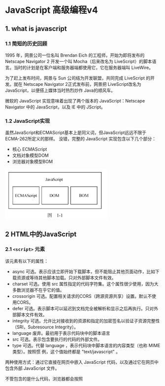 # JavaScript 高级编程v4 #

## 1. what is javascript ##

### 1.1 简短的历史回顾 ###

1995 年，网景公司一位名叫 Brendan Eich 的工程师，开始为即将发布的 Netscape Navigator 2 开发一个叫 Mocha（后来改名为 LiveScript）的脚本语言。当时的计划是在客户端和服务器端都使用它，它在服务器端叫 LiveWire。

为了赶上发布时间，网景与 Sun 公司结为开发联盟，共同完成 LiveScript 的开发。就在 Netscape Navigator 2正式发布前，网景把 LiveScript改名为 JavaScript，以便搭上媒体当时热烈炒作 Java的顺风车。

微软的 JavaScript 实现意味着出现了两个版本的 JavaScript：Netscape Navigator 中的 JavaScript，以及 IE 中的 JScript。

### 1.2 JavaScript实现 ###

虽然JavaScript和ECMAScript基本上是同义词，但JavaScript远远不限于ECMA-262所定义的那样。
没错，完整的 JavaScript 实现包含以下几个部分：

- 核心 ECMAScript
- 文档对象模型DOM
- 浏览器对象模型BOM

![image-20210707211253673](.assets/image-20210707211253673.png)

## 2 HTML中的JavaScript ##

### 2.1 `<script>` 元素 ###

该元素有以下的属性：

- async 可选。表示应该立即开始下载脚本，但不能阻止其他页面动作，比如下载资源或等待其他脚本加载。只对外部脚本文件有效。
- charset 可选。使用 src 属性指定的代码字符集。这个属性很少使用，因为大多数浏览器不在乎它的值。
- crossorigin 可选。配置相关请求的CORS（跨源资源共享）设置。默认不使用CORS。
- defer 可选。表示脚本可以延迟到文档完全被解析和显示之后再执行。只对外部脚本文件有效。
- integrity 可选。允许比对接收到的资源和指定的加密签名以验证子资源完整性（SRI，Subresource Integrity）。
- language 废弃。最初用于表示代码块中的脚本语言
- src 可选。表示包含要执行的代码的外部文件。
- type 可选。代替 language ，表示代码块中脚本语言的内容类型（也称 MIME 类型）。按照惯
  例，这个值始终都是 "text/javascript" 。

两种使用方式：通过它直接在网页中嵌入 JavaScript 代码，以及通过它在网页中包含外部 JavaScript 文件。

不管包含的是什么代码，浏览器都会按照 <script> 在页面中出现的顺序依次解释它们，前提是它们没有使用 defer 和 async 属性。第二个 <script> 元素的代码必须在第一个 <script> 元素的代码解释完毕才能开始解释，第三个则必须等第二个解释完，以此类推。

#### 2.1.1 标签位置 ####

现代 Web 应用程序通常将所有 JavaScript 引用放在 <body> 元素中的页面内容后面，如下面的例子所示：

```html
<!DOCTYPE html>
<html lang="en">
<head>
    <meta charset="UTF-8">
    <title>Title</title>
</head>
<body>

<!-- 这里是页面内容 -->
<script src="example1.js"></script>
<script src="example2.js"></script>
</body>
</html>
```

#### 2.1.2 推迟执行脚本 ####

defer: 脚本会被延迟到整个页面都解析完毕后再运行,相当于告诉浏览器立即下载，但延迟执行。

```html
<!DOCTYPE html>
<html>
	<head>
		<title>Example HTML Page</title>
		<script defer src="example1.js"></script>
		<script defer src="example2.js"></script>
	</head>
	<body>
	<!-- 这里是页面内容 -->
	</body>
</html>
```

HTML5 规范要求脚本应该按照它们出现的顺序执行，因此第一个推迟的脚本会在第二个推迟的脚本之前执行，而且两者都会在 DOMContentLoaded 事件之前执行

#### 2.1.3 异步执行脚本 ####

async: 告诉浏览器，不必等脚本下载和执行完后再加载页面，同样也不必等到该异步脚本下载和执行后再加载其他脚本。正因为如此，异步脚本不应该在加载期间修改 DOM。

异步脚本保证会在页面的 load 事件前执行，但可能会在 DOMContentLoaded （参见第 17 章）之前或之后。

## 3 语法基础 ##

### 3.1 语法 ###

#### 3.1.1 区分大小写 ####

#### 3.1.2 标识符 ####

所谓标识符，就是变量、函数、属性或函数参数的名称。标识符可以由一或多个下列字符组成：

- 第一个字符必须是一个字母、下划线（ _ ）或美元符号（ $ ）；
- 剩下的其他字符可以是字母、下划线、美元符号或数字。

标识符中的字母可以是扩展 ASCII（Extended ASCII）中的字母，也可以是 Unicode 的字母字符，

ECMAScript 标识符使用驼峰大小写形式，

#### 3.1.4 严格模式 ####

`"use strict"`

#### 3.1.5 语句 ####

ECMAScript 中的语句以分号结尾。省略分号意味着由解析器确定语句在哪里结尾，

### 3.2 关键字和保留字 ###

ECMA-262 描述了一组保留的关键字，这些关键字有特殊用途，比如表示控制语句的开始和结束，
或者执行特定的操作。按照规定，保留的关键字不能用作标识符或属性名。

![image-20210707214033086](.assets/image-20210707214033086.png)

### 3.3 变量 ###

ECMAScript 变量是松散类型的，意思是变量可以用于保存任何类型的数据。每个变量只不过是一个用于保存任意值的命名占位符。有 3 个关键字可以声明变量： var 、 const 和 let 。其中， var 在ECMAScript 的所有版本中都可以使用，而 const 和 let 只能在 ECMAScript 6及更晚的版本中使用。

#### 3.3.1 var ####

```javascript
// 不初始化的情况下，变量会保存一个特殊值 undefined
var message;
var message = "hi";
```

**1. var声明作用域**

使用 var 操作符定义的变量会成为包含它的函数的局部变量。

```javascript
function test() {
    var s2 = "hello";
}
test();
console.log(s2); // meet error
```

不过，在函数内定义变量时省略 var 操作符，可以创建一个全局变量：

```javascript
function test2() {
    s3 = "nihao";
}
test2();
console.log(s3);
```

**2. var声明提升**

使用这个关键字声明的变量会自动提升到函数作用域顶部：

```javascript
function foo() {
    console.log(age);
    var age = 23;
}

foo();
```

之所以不会报错，是因为 ECMAScript 运行时把它看成等价于如下代码：

```javascript
function foo1() {
    var age1;
    console.log(age1);
    age1 = 23;
}

foo1();
```

这就是所谓的“提升”（hoist），也就是把所有变量声明都拉到函数作用域的顶部。此外，反复多次使用 var 声明同一个变量也没有问题.

#### 3.3.2 let ####

let 跟 var 的作用差不多，但有着非常重要的区别。最明显的区别是， let 声明的范围是块作用域，而 var 声明的范围是函数作用域。

```js
if (true) {
    var name = 'Tom';
    console.log(name);
}
console.log(name);

if (true) {
    let age = 23;
    console.log(age);
}
console.log(age); // meet error
```

let 也不允许同一个块作用域中出现冗余声明。这样会导致报错.

对声明冗余报错不会因混用 let 和 var 而受影响。这两个关键字声明的并不是不同类型的变量，它们只是指出变量在相关作用域如何存在。

```js
var name;
let name; // SyntaxError
let age;
var age; // SyntaxError
```

**1. 暂时性死区**

```js
// name 会被提升
console.log(name); // undefined
var name = 'Matt';

// age 不会被提升
console.log(age); // ReferenceError：age 没有定义
let age = 26;
```

**2. 全局声明**

与 var 关键字不同，使用 let 在全局作用域中声明的变量不会成为 window 对象的属性（ var 声明的变量则会）。

```js
var name = 'Matt';
console.log(window.name); // 'Matt'

let age = 26;
console.log(window.age); // undefined
```

**3. 条件声明**

在使用 var 声明变量时，由于声明会被提升，JavaScript 引擎会自动将多余的声明在作用域顶部合并为一个声明。

因为 let 的作用域是块，所以不可能检查前面是否已经使用 let 声明过同名变量，同时也就不可能在没有声明的情况下声明它。

```html
<script>
var name = 'Nicholas';
let age = 26;
</script>

<script>
// 假设脚本不确定页面中是否已经声明了同名变量
// 那它可以假设还没有声明过
var name = 'Matt';
// 这里没问题，因为可以被作为一个提升声明来处理
// 不需要检查之前是否声明过同名变量
let age = 36;
// 如果 age 之前声明过，这里会报错
</script>
```

使用 try / catch 语句或 typeof 操作符也不能解决，因为条件块中 let 声明的作用域仅限于该块。

```js
// script1
let name = 'Nicholas';
let age = 36;

// script2
if (typeof name === 'undefined') {
    let name;
}

name = 'Matt';

try {
    console.log(age);
} catch (error) {
    let age;
}

age = 26;

```

**4. for 循环中的let声明**

在 let 出现之前， for 循环定义的迭代变量会渗透到循环体外部：

```js
for (var i = 0; i < 5; ++i) {
	// 循环逻辑
}
console.log(i); // 5
```

改成使用 let 之后，这个问题就消失了，因为迭代变量的作用域仅限于 for 循环块内部：

```js
for (let i = 0; i < 5; ++i) {
	// 循环逻辑
}
console.log(i); // ReferenceError: i 没有定义
```

在使用 var 的时候，最常见的问题就是对迭代变量的奇特声明和修改：

```js
for (var i = 0; i < 5; ++i) {
	setTimeout(() => console.log(i), 0)
}
// 你可能以为会输出 0、1、2、3、4
// 实际上会输出 5、5、5、5、5
```

#### 3.3.3 const ####

const 的行为与 let 基本相同，唯一一个重要的区别是用它声明变量时必须同时初始化变量，且尝试修改 const 声明的变量会导致运行时错误。

```js
const age = 23;
age = 36 // TypeError: 给常量赋值

// const 也不允许重复声明
const name = 'Matt';
const name = 'Nicholas'; // SyntaxError

// const 声明的作用域也是块
const name = 'Matt';
if (true) {
	const name = 'Nicholas';
}
console.log(name); // Matt
```

const 声明的限制只适用于它指向的变量的引用。换句话说，如果 const 变量引用的是一个对象，那么修改这个对象内部的属性并不违反 const 的限制。

```js
const person = {};
person.name = 'Matt'; // ok
```

### 3.4 数据类型 ###

ECMAScript 有 6 种简单数据类型（也称为原始类型）： Undefined 、 Null 、 Boolean 、 Number 、String 和 Symbol 。 Symbol （符号）是 ECMAScript 6 新增的。还有一种复杂数据类型叫 Object （对象）。

#### 3.4.1 typeof 操作符 ####

对一个值使用 typeof 操作符会返回下列字符串之一：

- undefined 值未定义
- boolean
- string
- number
- object
- function
- symbol 表示值为符号。

#### 3.4.2 undefined 类型 ####

Undefined 类型只有一个值，就是特殊值 undefined 。当使用 var 或 let 声明了变量但没有初始化时，就相当于给变量赋予了 undefined 值：

```js
let msg1;
console.log(msg1 == undefined);
```

包含 undefined 值的变量跟未定义变量是有区别的。请看下面的例子：

```js
let message; // 这个变量被声明了，只是值为 undefined
// 确保没有声明过这个变量
// let age
console.log(message); // "undefined"
console.log(age); // 报错
```

在对未初始化的变量调用 typeof 时，返回的结果是 "undefined" ，但对未声明的变量调用它时，返回的结果还是 "undefined" ，

#### 3.4.3 Null类型 ####

Null 类型同样只有一个值，即特殊值 null 。逻辑上讲， null 值表示一个空对象指针，这也是给typeof 传一个 null 会返回 "object" 的原因：

```js
let car = null;
console.log(typeof car); // "object"
```

#### 3.4.4 Boolean类型 ####

Boolean （布尔值）类型是 ECMAScript 中使用最频繁的类型之一，有两个字面值： true 和 false 。这两个布尔值不同于数值，因此 true 不等于 1， false 不等于 0。

虽然布尔值只有两个，但所有其他 ECMAScript 类型的值都有相应布尔值的等价形式。要将一个其他类型的值转换为布尔值，可以调用特定的 Boolean() 转型函数：

```js
let message = "Hello world!";
let messageAsBoolean = Boolean(message);
```

| 数据类型  | 转换为true的值 | 转换为false的值 |
| --------- | -------------- | --------------- |
| Boolean   | true           | false           |
| String    | 非空字符串     | ""              |
| Number    | 非零数值       | 0 NaN           |
| Object    | 任意对象       | null            |
| Undefined | N/A            | undefined       |

理解以上转换非常重要，因为像 if 等流控制语句会自动执行其他类型值到布尔值的转换。

#### 3.4.5 Number类型 ####

 Number 类型使用 IEEE 754格式表示整数和浮点值

**2. 值的范围**

ECMAScript 可以表示的最小数值保存在 Number.MIN_VALUE 中。

可以表示的最大数值保存在Number.MAX_VALUE 中。

任何无法表示的负数以 -Infinity （负无穷大）表示，任何无法表示的正数以 Infinity （正无穷大）表示。

要确定一个值是不是有限大（即介于 JavaScript 能表示的最小值和最大值之间），可以使用 isFinite() 函数，

**3. NaN**

有一个特殊的数值叫 NaN ，意思是“不是数值”（Not a Number），用于表示本来要返回数值的操作失败了（而不是抛出错误）。比如，用 0 除任意数值在其他语言中通常都会导致错误，从而中止代码执行。

```js
console.log(0/0); // NaN
console.log(-0/+0); // NaN

console.log(5/0); // Infinity
console.log(5/-0); // -Infinity
```

首先，任何涉及 NaN 的操作始终返回 NaN （如 NaN/10 ），在连续多步计算时这可能是个问题。其次， NaN 不等于包括 NaN 在内的任何值。

为此，ECMAScript 提供了 isNaN() 函数。该函数接收一个参数，可以是任意数据类型，然后判断这个参数是否“不是数值”。

```js
console.log(isNaN(NaN)); // true
console.log(isNaN(10)); // false，10 是数值
console.log(isNaN("10")); // false，可以转换为数值 10
console.log(isNaN("blue")); // true，不可以转换为数值
console.log(isNaN(true)); // false，可以转换为数值 1
```

**4. 数值转换**

有 3 个函数可以将非数值转换为数值： Number() 、 parseInt() 和 parseFloat() 。 Number() 是转型函数，可用于任何数据类型。后两个函数主要用于将字符串转换为数值。

`Number()` 函数的转换规则：

- 布尔值， true 转换为 1， false 转换为 0。
- 数值，直接返回
- null ，返回 0。
- undefined ，返回 NaN 。
- 字符串：
  - 如果字符串包含数值字符，包括数值字符前面带加、减号的情况，则转换为一个十进制数值。
  - 如果字符串包含有效的浮点值格式如 "1.1" ，则会转换为相应的浮点值（同样，忽略前面的零）。
  - 如果字符串包含有效的十六进制格式如 "0xf" ，则会转换为与该十六进制值对应的十进制整数值。
  - 如果是空字符串（不包含字符），则返回 0。
  - 如果字符串包含除上述情况之外的其他字符，则返回 NaN 。
- 对象，调用 valueOf() 方法，并按照上述规则转换返回的值。

#### 3.4.6 String类型 ####

String （字符串）数据类型表示零或多个 16 位 Unicode 字符序列。字符串可以使用双引号（"）、单引号（'）或反引号（`）标示。

**3. 转换为字符串**

有两种方式把一个值转换为字符串。首先是使用几乎所有值都有的 toString() 方法。这个方法唯一的用途就是返回当前值的字符串等价物。

**4. 模板字面量**

反引号。

**5. 字符串插值**

模板字面量最常用的一个特性是支持字符串插值，也就是可以在一个连续定义中插入一个或多个值。技术上讲，模板字面量不是字符串，而是一种特殊的 JavaScript 句法表达式，只不过求值后得到的是字符串。模板字面量在定义时立即求值并转换为字符串实例，任何插入的变量也会从它们最接近的作用域中取值。

字符串插值通过在 `${}` 中使用一个 JavaScript 表达式实现。

```js
let value = 5;
let exponent = 'second';
let interpolatedString = `${value} to the ${exponent} power is ${value * value}`;
console.log(interpolatedString);
```

**6. 模板字面量标签函数**

模板字面量也支持定义标签函数（tag function），而通过标签函数可以自定义插值行为。标签函数会接收被插值记号分隔后的模板和对每个表达式求值的结果。

标签函数本身是一个常规函数，通过前缀到模板字面量来应用自定义行为，如下例所示。标签函数接收到的参数依次是原始字符串数组和对每个表达式求值的结果。这个函数的返回值是对模板字面量求值得到的字符串。

```js
function simpleTag(strings, aValExpression, bValExpression, sumExpression) {
    console.log(strings);
    console.log(aValExpression);
    console.log(bValExpression);
    console.log(sumExpression);

    return "foobar";
}
let untaggedResult = `${ a } + ${ b } = ${ a + b }`;
let taggedResult = simpleTag`${ a } + ${ b } = ${ a + b }`;

function simpleTag1(strings, ...expressions) {
    console.log(strings);
    for (const expression of expressions) {
        console.log(expression);
    }
    return 'foobar';
}
```

#### 3.4.7 Symbol类型 ####

符号是原始值，且符号实例是唯一、不可变的。符号的用途是确保对象属性使用唯一标识符，不会发生属性冲突的危险。

**1. 符号的基本用法**

符号需要使用 Symbol() 函数初始化。因为符号本身是原始类型，所以 typeof 操作符对符号返回symbol 。

```js
let sym = Symbol();
console.log(typeof sym);
```

调用 Symbol() 函数时，也可以传入一个字符串参数作为对符号的描述（description），将来可以通过这个字符串来调试代码。但是，这个字符串参数与符号定义或标识完全无关：

```js
let genericSymbol = Symbol();
let otherGenericSymbol = Symbol();

let fooSymbol = Symbol('foo');
let otherFooSymbol = Symbol('foo');
console.log(genericSymbol == otherGenericSymbol);
console.log(fooSymbol == otherFooSymbol);
```

 Symbol() 函数不能与 new 关键字一起作为构造函数使用。这样做是为了避免创建符号包装对象。

```js
let myBool = new Boolean();
console.log(typeof myBool);

let myStr = new String();
console.log(typeof myStr);

let myNum = new Number();
console.log(typeof myNum);

// let mySymbol = new Symbol(); // Uncaught TypeError: Symbol is not a constructor

// 如果你确实想使用符号包装对象，可以借用 Object() 函数：
let mySymbol = Symbol();
let myWrappedSymbol = Object(mySymbol);
console.log(typeof myWrappedSymbol); // "object"

```

**2. 使用全局符号注册表**

`Symbol.for()` 对每个字符串键都执行幂等操作。第一次使用某个字符串调用时，它会检查全局运行时注册表，发现不存在对应的符号，于是就会生成一个新符号实例并添加到注册表中。后续使用相同字符串的调用同样会检查注册表，发现存在与该字符串对应的符号，然后就会返回该符号实例。

```js
let fooGlobalSymbol = Symbol.for('foo'); // 创建新符号
let otherFooGlobalSymbol = Symbol.for('foo'); // 重用已有符号
console.log(fooGlobalSymbol === otherFooGlobalSymbol); // true
```

即使采用相同的符号描述，在全局注册表中定义的符号跟使用 Symbol() 定义的符号也并不等同：

```js
let localSym = Symbol('foo')
let globalSym = Symbol.for('foo')
localSym === globalSym // false

Symbol.keyFor(globalSym) // foo
```

**3. 使用符号作为属性**

凡是可以使用字符串或数值作为属性的地方，都可以使用符号。这就包括了对象字面量属性和`Object.defineProperty()` / `Object.defineProperties()` 定义的属性。对象字面量只能在计算属性语法中使用符号作为属性。

```js
let s1 = Symbol('foo'),
    s2 = Symbol('bar'),
    s3 = Symbol('baz'),
    s4 = Symbol('qux');

let o = {
    [s1]: 'foo val'
}
console.log(o);

Object.defineProperty(o, s2, {value: 'bar val'});
console.log(o);

Object.defineProperties(o, {
    [s3]: {value: 'baz val'},
    [s4]: {value: 'qux val'}
});
console.log(o);
```

类似于 `Object.getOwnPropertyNames()` 返回对象实例的常规属性数组， `Object.getOwnPropertySymbols()`返回对象实例的符号属性数组。这两个方法的返回值彼此互斥。 `Object.getOwnPropertyDescriptors()` 会返回同时包含常规和符号属性描述符的对象。 `Reflect.ownKeys()` 会返回两种类型的键。

```js
let s1 = Symbol('foo');
let s2 = Symbol('bar');

let o = {
[s1]: 'foo val',
[s2]: 'bar val',
baz: 'baz val',
qux: 'qux val'
};
console.log(o);

console.log(Object.getOwnPropertySymbols(o));
console.log(Object.getOwnPropertyNames(o));
console.log(Object.getOwnPropertyDescriptors(o));
console.log(Reflect.ownKeys(o));
```

因为符号属性是对内存中符号的一个引用，所以直接创建并用作属性的符号不会丢失。但是，如果没有显式地保存对这些属性的引用，那么必须遍历对象的所有符号属性才能找到相应的属性键：

```js
let o = {
[Symbol('foo')]: 'foo val',
[Symbol('bar')]: 'bar val'
}
console.log(o);

let barSymbol = Object.getOwnPropertySymbols(o).find((symbol) => symbol.toString().match(/bar/));
console.log(barSymbol);
```

**4. 常用内置符号**

#### 3.4.8 Object类型 ####

ECMAScript 中的对象其实就是一组数据和功能的集合。对象通过 new 操作符后跟对象类型的名称来创建。开发者可以通过创建 Object 类型的实例来创建自己的对象，然后再给对象添加属性和方法：

```js
let o = new Object()
```

这个语法类似 Java，但 ECMAScript 只要求在给构造函数提供参数时使用括号。如果没有参数，如上面的例子所示，那么完全可以省略括号（不推荐）：

```js
let o = new Object; // 合法，但不推荐
```

ECMAScript中的 Object 也是派生其他对象的基类。 Object 类型的所有属性和方法在派生的对象上同样存在。

每个 Object 实例都有如下属性和方法:

- constructor
- hasOwnProperty(propertyName) 用于判断当前对象实例（不是原型）上是否存在给定的属性。
- isPrototypeOf(object) ：用于判断当前对象是否为另一个对象的原型。
- propertyIsEnumerable(propertyName) ：用于判断给定的属性是否可以使用（本章稍后讨论的） for-in 语句枚举。
- toLocaleString() ：返回对象的字符串表示，该字符串反映对象所在的本地化执行环境
- toString() ：返回对象的字符串表示。
- valueOf() ：返回对象对应的字符串、数值或布尔值表示。

### 3.5 操作符 ###

#### 3.5.2 位操作符 ####

接下来要介绍的操作符用于数值的底层操作，也就是操作内存中表示数据的比特（位）。ECMAScript中的所有数值都以 IEEE 754 64 位格式存储，但位操作并不直接应用到 64 位表示，而是先把值转换为32 位整数，再进行位操作，之后再把结果转换为 64 位。

**1. 按位非**

```js
let num1 = 25; // 二进制 00000000000000000000000000011001
let num2 = ~num1; // 二进制 11111111111111111111111111100110
console.log(num2); // -26
```

**2. 按位与**

```js
let result = 25 & 3;
console.log(result); // 1
```

**3. 按位或**

```js
let result = 25 | 3;
console.log(result); // 27
```

**4. 按位异或**

```js
let result = 25 ^ 3;
console.log(result); // 26
```

左移：`<<`

有符号右移： `>>`

无符号右移: `>>>`

#### 3.5.3 布尔操作符 ####

#### 3.5.7 关系操作符 ####

关系操作符执行比较两个值的操作，包括小于（ < ）、大于（ > ）、小于等于（ <= ）和大于等于（ >= ），用法跟数学课上学的一样。这几个操作符都返回布尔值。

与 ECMAScript中的其他操作符一样，在将它们应用到不同数据类型时也会发生类型转换和其他行为。

- 如果操作数都是数值，则执行数值比较。
- 如果操作数都是字符串，则逐个比较字符串中对应字符的编码。
- 如果有任一操作数是数值，则将另一个操作数转换为数值，执行数值比较。
- 如果有任一操作数是对象，则调用其 valueOf() 方法，取得结果后再根据前面的规则执行比较
- 如果没有 valueOf() 操作符，则调用 toString() 方法，取得结果后再根据前面的规则执行比较。
- 如果有任一操作数是布尔值，则将其转换为数值再执行比较。

#### 3.5.8 相等操作符 ####

提供了两组操作符。第一组是等于和不等于，它们在比较之前执行转换。第二组是全等和不全等，它们在比较之前不执行转换。

**1. 等于和不等于**

ECMAScript 中的等于操作符用两个等于号（ == ）表示，如果操作数相等，则会返回 true 。不等于操作符用叹号和等于号（ != ）表示，如果两个操作数不相等，则会返回 true 。这两个操作符都会先进行类型转换（通常称为强制类型转换）再确定操作数是否相等。

- 如果任一操作数是布尔值，则将其转换为数值再比较是否相等。 false 转换为 0， true 转换为 1。
-  如果一个操作数是字符串，另一个操作数是数值，则尝试将字符串转换为数值，再比较是否相等。
- 如果一个操作数是对象，另一个操作数不是，则调用对象的 valueOf() 方法取得其原始值，再根据前面的规则进行比较。

在进行比较时，这两个操作符会遵循如下规则。

- null 和 undefined 相等。
- null 和 undefined 不能转换为其他类型的值再进行比较。
- 如果有任一操作数是 NaN ，则相等操作符返回 false ，不相等操作符返回 true 。
- 如果两个操作数都是对象，则比较它们是不是同一个对象。如果两个操作数都指向同一个对象，则相等操作符返回 true 。

**2. 全等和不全等**

全等和不全等操作符与相等和不相等操作符类似，只不过它们在比较相等时不转换操作数。全等操作符由 3 个等于号（ === ）表示，只有两个操作数在不转换的前提下相等才返回 true 

不全等操作符用一个叹号和两个等于号（ !== ）表示，只有两个操作数在不转换的前提下不相等才返回 true 。

### 3.6 语句 ###

## 4. 变量 作用域和内存 ##

### 4.1 原始值和引用值 ###

在把一个值赋给变量时，JavaScript 引擎必须确定这个值是原始值还是引用值。上一章讨论了 6 种原始值： Undefined 、 Null 、 Boolean 、 Number 、 String 和 Symbol 。保存原始值的变量是按值（by value）访问的，因为我们操作的就是存储在变量中的实际值。

#### 4.1.1 动态属性 ####

原始类型的初始化可以只使用原始字面量形式。如果使用的是 new 关键字，则 JavaScript 会创建一个 Object 类型的实例，但其行为类似原始值。

```js
let name1 = "Tom";
let name2 = new String("Bob");
name1.age = 27;
name2.age = 26;

console.log(name1.age); // undefined
console.log(name2.age); // 26
console.log(typeof name1); // string
console.log(typeof name2); // object
```

#### 4.1.2 复制值 ####

#### 4.1.3 传递参数 ####

按值传递的方式

#### 4.1.4 确定类型 ####

 typeof 操作符最适合用来判断一个变量是否为原始类型。它是判断一个变量是否为字符串、数值、布尔值或 undefined 的最好方式。

```js
let s = "Nicholas";
let b = true;
let i = 22;
let u;
let n = null;
let o = new Object();

console.log(typeof s); // string
console.log(typeof i); // number
console.log(typeof b); // boolean
console.log(typeof u); // undefined
console.log(typeof n); // object
console.log(typeof o); // object
```

### 4.2 执行上下文与作用域 ###

每个上下文都有一个关联的变量对象（variable object），而这个上下文中定义的所有变量和函数都存在于这个对象上。虽然无法通过代码访问变量对象，但后台处理数据会用到它。

全局上下文是最外层的上下文。根据 ECMAScript实现的宿主环境，表示全局上下文的对象可能不一样。在浏览器中，全局上下文就是我们常说的 window 对象。

因此所有通过 var 定义的全局变量和函数都会成为 window 对象的属性和方法。

上下文中的代码在执行的时候，会创建变量对象的一个作用域链（scope chain）。这个作用域链决定了各级上下文中的代码在访问变量和函数时的顺序。代码正在执行的上下文的变量对象始终位于作用域链的最前端。如果上下文是函数，则其活动对象（activation object）用作变量对象。

```js
var color = "blue";

function changeColor() {
    if (color === 'blue') {
        color = 'red';  // 相当于一个全局变量
    } else {
        color = 'blue';
    }
}

changeColor();
console.log(color);  // red
```

```js
var color = 'blue';

function changeColor() {
    let anotherColor = 'red';
    function swapColors() {
        let tmpColor = anotherColor;
        anotherColor = color;  // 全局 但是应该会被 let 抑制
        color = tmpColor;  // 全局
        demo = '123'
    }
    swapColors();
}
changeColor();
console.log(color);
// console.log(anotherColor);
console.log(demo);
```

 `swapColors()`局部上下文的作用域链中有 3 个对象： swapColors() 的变量对象、 changeColor() 的变量对象和全局变量对象。

#### 4.2.1 作用域链增强 ####

#### 4.2.2 变量声明 ####

**1. 使用var的函数作用域声明**

**2. 使用let的块级作用域声明**

### 4.3 垃圾回收 ###

## 5 基本引用类型 ##

### 5.2 RegExp ###

`let expression = /pattern/flags;`

- g ：全局模式，表示查找字符串的全部内容，而不是找到第一个匹配的内容就结束。
- i ：不区分大小写，表示在查找匹配时忽略 pattern 和字符串的大小写。
- m ：多行模式，表示查找到一行文本末尾时会继续查找。
- y ：粘附模式，表示只查找从 lastIndex 开始及之后的字符串。
- u ：Unicode 模式，启用 Unicode 匹配。
- s ： dotAll 模式，表示元字符 . 匹配任何字符（包括 \n 或 \r ）。

#### 5.2.1 RegExp 实例属性 ####

```js
let pattern1 = /[bc]at/i;
console.log(pattern1.global); // false
console.log(pattern1.ignoreCase); // true
console.log(pattern1.multiline); // false
console.log(pattern1.lastIndex); // 0
console.log(pattern1.source); // "\[bc\]at"
console.log(pattern1.flags); // "i"
```

### 5.4 单例内置对象 ###

#### 5.4.1 Global ####

在全局作用域中定义的变量和函数都会变成 Global 对象的属性 。

虽然 ECMA-262 没有规定直接访问 Global 对象的方式，但浏览器将 window 对象实现为 Global对象的代理。因此，所有全局作用域中声明的变量和函数都变成了 window 的属性。

#### 5.4.2 Math ####

## 6 集合引用类型 ##

### 6.1 Object ###

显式地创建 Object 的实例有两种方式。

```js
let person = new Object();
person.name = "Nicholas";
person.age = 29;

let person = {
	name: "Nicholas",
	age: 29
};
```

### 6.2 Array ###

### 6.3 typed array ###

## 7 迭代器和生成器 ##

## 8 面向对象 ##

### 8.1 理解对象 ###

```js
let person = new Object();
person.name = "Nicholas";
person.age = 29;
person.job = "Software Engineer";

// console.log(this) // 表示全局的window对象

person.sayName = function () {
    console.log(this.name);
};

let person1 = {
    name: "Nicholas",
    age: 29,
    job: "Software Engineer",
    sayName() {
        console.log(this.name);
    }
};
```

#### 8.1.1 属性的类型 ####

属性分两种：数据属性和访问器属性。

**1. 数据属性**

数据属性包含一个保存数据值的位置。值会从这个位置读取，也会写入到这个位置。数据属性有 4个特性描述它们的行为。

- `[[Configurable]]` 表示属性是否可以通过 delete 删除并重新定义，是否可以修改它的特性，以及是否可以把它改为访问器属性。默认情况下，所有直接定义在对象上的属性的这个特性都是 true 
- `[[Enumerable]]` 表示属性是否可以通过 for-in 循环返回。默认情况下，所有直接定义在对象上的属性的这个特性都是 true
- `[[Writable]]` 表示属性的值是否可以被修改。默认情况下，所有直接定义在对象上的属性的这个特性都是 true
- `[[Value]]` 包含属性实际的值。这就是前面提到的那个读取和写入属性值的位置。这个特性的默认值为 undefined

```js
let person = {};

Object.defineProperty(person, "name", {
    writable: false,
    value: 'Tom',
});
```

在调用 Object.defineProperty() 时， configurable 、 enumerable 和 writable 的值如果不指定，则都默认为 false 。

**2. 访问器属性**

访问器属性不包含数据值。相反，它们包含一个获取（getter）函数和一个设置（setter）函数，不过这两个函数不是必需的。

- `[[Configurable]]` 
- `[[Enumerable]]` 
- `[[Get]]` 获取函数，在读取属性时调用。默认值为 undefined 。
- `[[Set]]` 设置函数，在写入属性时调用。默认值为 undefined 。

```js
let book = {
    year_: 2017,
    edition: 1,
};

Object.defineProperty(book, 'year', {
    get() {
        return this.year_;
    },
    set(value) {
        if (value > 2017) {
            this.year_ = value;
            this.edition += (value - 2017);
        }
    }
})；
```

#### 8.1.2 定义多个属性 ####

#### 8.1.3 读取属性的特性 ####

使用 `Object.getOwnPropertyDescriptor()` 方法可以取得指定属性的属性描述符。这个方法接收两个参数：属性所在的对象和要取得其描述符的属性名。

ECMAScript 2017 新增了 Object.getOwnPropertyDescriptors() 静态方法。这个方法实际上会在每个自有属性上调用 Object.getOwnPropertyDescriptor() 并在一个新对象中返回它们。

#### 8.1.4 合并对象 ####

```js
// Object.assign()

let dest, src, result;

dest = {};
src = {id: 'src'};
result = Object.assign(dest, src);

// Object.assign 修改目标对象
// 也会返回修改后的目标对象
console.log(dest === result); // true
console.log(dest !== src); // true
console.log(result); // { id: src }
console.log(dest); // { id: src }
```

Object.assign() 实际上对每个源对象执行的是浅复制。如果多个源对象都有相同的属性，则使用最后一个复制的值。此外，从源对象访问器属性取得的值，比如获取函数，会作为一个静态值赋给目标对象。换句话说，不能在两个对象间转移获取函数和设置函数。

#### 8.1.5 对象标识及相等判定 ####

Object.is(obj_a, obj_b)

#### 8.1.6 增强的对象语法 ####

**1. 属性值简写**

```js
let name = 'Matt';
let person = {
    name
}
```

**3. 简写方法名**

```js
let person = {
    sayName: function (name) {
        console.log(`My name is ${name}`);
    }
};

let person1 = {
    sayName(name) {
        console.log(`My name is ${name}`);
    }
};

// 简写方法名与可计算属性键相互兼容：
const methodKey = 'sayName';

let person3 = {
    [methodKey](name) {
        console.log(`My name is ${name}`);
    }
};
```

#### 8.1.7 对象解构 ####

```js
let person = {
	name: 'Matt',
	age: 27
};
let { name: personName, age: personAge } = person;
```

使用解构，可以在一个类似对象字面量的结构中，声明多个变量，同时执行多个赋值操作。如果想让变量直接使用属性的名称，那么可以使用简写语法，比如：

`let { name, age } = person;`

也可以在解构赋值的同时定义默认值，这适用于前面刚提到的引用的属性不存在于源对象中的情况：

`let { name, job='Software engineer' } = person;`

解构在内部使用函数 ToObject() （不能在运行时环境中直接访问）把源数据结构转换为对象。这意味着在对象解构的上下文中，原始值会被当成对象。这也意味着（根据 ToObject() 的定义）， null和 undefined 不能被解构，否则会抛出错误。

```js
let {'length': aLen} = 'foobar';
console.log(aLen);

let {'constructor': c} = 4;
console.log(c === Number);
```

### 8.2 创建对象 ###

#### 8.2.2 工厂模式 ####

```js
function createPerson(name, age, job) {
    let o = {};
    o.name = name;
    o.age = age;
    o.job = job;
    o.sayName = function () {
        console.log(this.name);
    };

    return o;
}

let person1 = createPerson("Nicholas", 29, "Software Engineer");
let person2 = createPerson("Greg", 27, "Doctor");
```

#### 8.2.3 构造函数模式 ####

```js
function Person(name, age, job) {
    this.name = name;
    this.age = age;
    this.job = job;
    this.sayName = function () {
        console.log(this.name);
    }
}

let person1 = new Person("Nicholas", 29, "Software Engineer");
let person2 = new Person("Greg", 27, "Doctor");
```

- 没有显式地创建对象。
- 属性和方法直接赋值给了 this 。
- 没有 return 。

要创建 Person 的实例，应使用 new 操作符。以这种方式调用构造函数会执行如下操作。

(1) 在内存中创建一个新对象。

(2) 这个新对象内部的 [[Prototype]] 特性被赋值为构造函数的 prototype 属性。

(3) 构造函数内部的 this 被赋值为这个新对象（即 this 指向新对象）。

(4) 执行构造函数内部的代码（给新对象添加属性）。

(5) 如果构造函数返回非空对象，则返回该对象；否则，返回刚创建的新对象。

定义自定义构造函数可以确保实例被标识为特定类型.

任何函数只要使用 new 操作符调用就是构造函数，而不使用 new 操作符调用的函数就是普通函数。

**2. 构造函数的问题**

构造函数的主要问题在于，其定义的方法会在每个实例上都创建一遍。因此对前面的例子而言， person1 和 person2 都有名为 sayName() 的方法，但这两个方法不是同一个 Function 实例。

```js
function Person(name, age, job) {
    this.name = name;
    this.age = age;
    this.job = job;
    this.sayName = sayName;
}

function sayName() {
    console.log(this.name);
}

let person1 = new Person("Nicholas", 29, "Software Engineer");
let person2 = new Person("Greg", 27, "Doctor");
```

#### 8.2.4 原型模式 ####

每个函数都会创建一个 prototype 属性，这个属性是一个对象，包含应该由特定引用类型的实例共享的属性和方法。

实际上，这个对象就是通过调用构造函数创建的对象的原型。使用原型对象的好处是，在它上面定义的属性和方法可以被对象实例共享。原来在构造函数中直接赋给对象实例的值，可以直接赋值给它们的原型，如下所示：

```js
function Person() {
}

Person.prototype.name = "Nicholas";
Person.prototype.age = 29;
Person.prototype.job = "Software Engineer";
Person.prototype.sayName = function () {
    console.log(this.name);
};

let person1 = new Person();
person1.sayName(); // "Nicholas"
let person2 = new Person();
person2.sayName(); // "Nicholas"

console.log(person1.sayName == person2.sayName); // true

let Person = function() {}; // 使用函数表达式也可以。
```

与构造函数模式不同，使用这种原型模式定义的属性和方法是由所有实例共享的。因此 person1 和 person2 访问的都是相同的属性和相同的 sayName() 函数。

**1. 理解原型**

无论何时，只要创建一个函数，就会按照特定的规则为这个函数创建一个 prototype 属性（指向原型对象）。默认情况下，所有原型对象自动获得一个名为 constructor 的属性，指回与之关联的构造函数。对前面的例子而言， Person.prototype.constructor 指向 Person 。

在自定义构造函数时，原型对象默认只会获得 constructor 属性，其他的所有方法都继承自Object 。每次调用造函数创建一个新实例，这个实例的内部 [[Prototype]] 指针就会被赋值为构造函数的原型对象。脚本中没有访问这个 [[Prototype]] 特性的标准方式，但 Firefox、Safari 和 Chrome会在每个对象上暴露 `__proto__` 属性，通过这个属性可以访问对象的原型。在其他实现中，这个特性完全被隐藏了.

```js
/**
 * 构造函数可以是函数表达式
 * 也可以是函数声明，因此以下两种形式都可以：
 * function Person() {}
 * let Person = function() {}
 */
function Person() {
}

/**
 * 声明之后，构造函数就有了一个
 * 与之关联的原型对象：
 */
console.log(typeof Person.prototype);  // object
console.log(Person.prototype);
// {
// constructor: f Person(),
// __proto__: Object
// }

/**
 * 如前所述，构造函数有一个 prototype 属性
 * 引用其原型对象，而这个原型对象也有一个
 * constructor 属性，引用这个构造函数
 * 换句话说，两者循环引用：
 */
console.log(Person.prototype.constructor === Person); // true


/**
 * 正常的原型链都会终止于 Object 的原型对象
 * Object 原型的原型是 null
 */
console.log(Person.prototype.__proto__ === Object.prototype); // true
console.log(Person.prototype.__proto__.constructor === Object); // true
console.log(Person.prototype.__proto__.__proto__ === null); // true

let person1 = new Person(),
    person2 = new Person();

/**
 * 构造函数、原型对象和实例
 * 是 3 个完全不同的对象：
 */
console.log(person1 !== Person); // true
console.log(person1 !== Person.prototype); // true
console.log(Person.prototype !== Person); // true


/**
 * 实例通过__proto__链接到原型对象，
 * 它实际上指向隐藏特性[[Prototype]]
 *
 * 构造函数通过 prototype 属性链接到原型对象
 *
 * 实例与构造函数没有直接联系，与原型对象有直接联系
 */
console.log(person1.__proto__ === Person.prototype); // true
console.log(person1.__proto__.constructor === Person); // true


/**
 * 同一个构造函数创建的两个实例
 * 共享同一个原型对象：
 */
console.log(person1.__proto__ === person2.__proto__); // true

/**
 * instanceof 检查实例的原型链中
 * 是否包含指定构造函数的原型：
 */
console.log(person1 instanceof Person); // true
console.log(person1 instanceof Object); // true
console.log(Person.prototype instanceof Object); // true
```

构造函数的原型的构造函数是构造函数本身？？？

只有实例，而且在特定的浏览器环境中才有 `__proto__` ？？？

由构造器函数构造的实例的 `__proto__` 就是构造函数的原型对象？？？

![image-20210713205721385](.assets/image-20210713205721385.png)

原型对象包含 constructor 属性和其他后来添加的属性。

虽然不是所有实现都对外暴露了 [[Prototype]] ，但可以使用 isPrototypeOf() 方法确定两个对象之间的这种关系。本质上， isPrototypeOf() 会在传入参数的 [[Prototype]] 指向调用它的对象时返回 true ，如下所示：

```js
console.log(Person.prototype.isPrototypeOf(person1)); // true
console.log(Person.prototype.isPrototypeOf(person2)); // true
```

ECMAScript 的 Object 类型有一个方法叫 Object.getPrototypeOf() ，返回参数的内部特性[[Prototype]] 的值。

```js
console.log(Object.getPrototypeOf(person1) == Person.prototype); // true
console.log(Object.getPrototypeOf(person1).name); // "Nicholas"
```

Object 类型还有一个 setPrototypeOf() 方法，可以向实例的私有特性 [[Prototype]] 写入一个新值。这样就可以重写一个对象的原型继承关系：

```js
let biped = {
    numLegs: 2
};

let person = {
    name: 'Matt'
};

Object.setPrototypeOf(person, biped);

console.log(person.name);
console.log(person.numLegs);
console.log(Object.getPrototypeOf(person) === biped);

console.log(person.__proto__);
```

为避免使用 Object.setPrototypeOf() 可能造成的性能下降，可以通过 Object.create() 来创建一个新对象，同时为其指定原型：

```js
let biped = {
    numLegs: 2
};
let person = Object.create(biped);
person.name = 'Matt';
console.log(person.name); // Matt
console.log(person.numLegs); // 2
console.log(Object.getPrototypeOf(person) === biped); // true
```

**2. 原型层级**

在通过对象访问属性时，会按照这个属性的名称开始搜索。搜索开始于对象实例本身。如果在这个实例上发现了给定的名称，则返回该名称对应的值。如果没有找到这个属性，则搜索会沿着指针进入原型对象，然后在原型对象上找到属性后，再返回对应的值。因此，在调用 person1.sayName() 时，会发生两步搜索。

虽然可以通过实例读取原型对象上的值，但不可能通过实例重写这些值。如果在实例上添加了一个与原型对象中同名的属性，那就会在实例上创建这个属性，这个属性会遮住原型对象上的属性。

```js
let Person = function () {
}

Person.prototype.name = 'Tom';
Person.prototype.age = 29;
Person.prototype.sayName = function () {
    console.log(this.name);
}

let person1 = new Person();
let person2 = new Person();
person1.name = "Greg";
console.log(person1.name); // "Greg" ，来自实例
console.log(person2.name); // "Nicholas" ，来自原型

delete person1.name;
console.log(person1.name); // "Nicholas"
```

不过，使用 delete 操作符可以完全删除实例上的这个属性，从而让标识符解析过程能够继续搜索原型对象。

hasOwnProperty() 方法用于确定某个属性是在实例上还是在原型对象上。这个方法是继承自 Object的，会在属性存在于调用它的对象实例上时返回 true 。

**3. 原型和 in 操作符**

有两种方式使用 in 操作符：单独使用和在 for-in 循环中使用。

在单独使用时， in 操作符会在可以通过对象访问指定属性时返回 true ，无论该属性是在实例上还是在原型上。

```js
function hasPrototypeProperty(object, name) {
    return !object.hasOwnProperty(name) && (name in object);
}

function Person() {
}

Person.prototype.name = "Nicholas";
Person.prototype.age = 29;
Person.prototype.job = "Software Engineer";
Person.prototype.sayName = function () {
    console.log(this.name);
};

let keys = Object.keys(Person.prototype);
console.log(keys); // "name,age,job,sayName"
let p1 = new Person();
p1.name = "Rob";
p1.age = 31;
let p1keys = Object.keys(p1);
console.log(p1keys); // "[name,age]"
```

如果想列出所有实例属性，无论是否可以枚举，都可以使用 Object.getOwnPropertyNames() ：

```js
let keys = Object.getOwnPropertyNames(Person.prototype);
console.log(keys); // "[constructor,name,age,job,sayName]"
```

#### 8.2.5 对象迭代 ####

这两个静态方法Object.values() 和 Object.entries() 接收一个对象，返回它们内容的数组。 Object.values()返回对象值的数组， Object.entries() 返回键/值对的数组。

**1. 其他原型语法**

```js
function Person() {
}

Person.prototype = {
    name: "Nicholas",
    age: 29,
    job: "Software Engineer",
    sayName() {
        console.log(this.name);
    }
}

// 恢复 constructor 属性
Object.defineProperty(Person.prototype, "constructor", {
    enumerable: false,
    value: Person
});
```

在创建函数时，也会创建它的 prototype 对象，同时会自动给这个原型的 constructor 属性赋值。而上面的写法完全重写了默认的 prototype 对象，因此其 constructor 属性也指向了完全不同的新对象（ Object 构造函数），不再指向原来的构造函数。

**2. 原型的动态性**

因为从原型上搜索值的过程是动态的，所以即使实例在修改原型之前已经存在，任何时候对原型对象所做的修改也会在实例上反映出来。

**4. 原型的问题**

在通过同一个原型创建出来的实例，引用值类型的属性由于指向同一个地址，那么一个实例对其更改将会造成所有实例该属性的更改：

### 8.3 继承 ###

#### 8.3.1 原型链 ####

如果原型是另一个类型的实例呢？那就意味着这个原型本身有一个内部指针指向另一个原型，相应地另一个原型也有一个指针指向另一个构造函数。这样就在实例和原型之间构造了一条原型链。

```js
function SuperType() {
    this.property = true;
}

SuperType.prototype.getSuperValue = function () {
    return this.property;
}

function SubType() {
    this.subproperty = false;
}

SubType.prototype = new SuperType();
SubType.prototype.getSubValue = function () {
    return this.subproperty;
}

let ins = new SubType();

console.log(ins.getSuperValue());
```

![image-20210713215544164](.assets/image-20210713215544164.png)

**2. 原型与继承关系**

第一种方式是使用 instanceof 操作符，如果一个实例的原型链中出现过相应的构造函数，则 instanceof 返回 true 。

```js
console.log(ins instanceof Object); // true
console.log(ins instanceof SuperType); // true
console.log(ins instanceof SubType); // true
```

**4. 原型链的问题**

- 还是引用类型的问题。
- 子类型在实例化时不能给父类型的构造函数传参。

#### 8.3.2 盗用构造函数 ####

```js
function SuperType() {
    this.colors = ["red", "blue", "green"];
}

function SubType() {
    SuperType.call(this);
}

let instance1 = new SubType();
instance1.colors.push("black");
console.log(instance1.colors); // "red,blue,green,black"

let instance2 = new SubType();
console.log(instance2.colors); // "red,blue,green"
```

示例中加粗的代码展示了盗用构造函数的调用。通过使用 call() （或 apply() ）方法， SuperType构造函数在为 SubType 的实例创建的新对象的上下文中执行了。这相当于新的 SubType 对象上运行了SuperType() 函数中的所有初始化代码。结果就是每个实例都会有自己的 colors 属性。

**1. 传递参数**

```js
function SuperType(name) {
    this.name = name;
}

function SubType() {
    // 继承 SuperType 并传参
    SuperType.call(this, "Nicholas");
    // 实例属性
    this.age = 29;
}

let instance = new SubType();
console.log(instance.name); // "Nicholas";
console.log(instance.age); // 29
```

**2. 盗用构造函数的问题**

函数不能重用

#### 8.3.3 组合继承 ####

基本的思路是使用原型链继承原型上的属性和方法，而通过盗用构造函数继承实例属性。

```js
function SuperType(name) {
    this.name = name;
    this.colors = ["red", "blue", "green"];
}

SuperType.prototype.sayName = function () {
    console.log(this.name);
};

function SubType(name, age) {
// 继承属性
    SuperType.call(this, name);
    this.age = age;
}

// 继承方法
SubType.prototype = new SuperType();
SubType.prototype.sayAge = function () {
    console.log(this.age);
};

let instance1 = new SubType("Nicholas", 29);
instance1.colors.push("black");
console.log(instance1.colors); // "red,blue,green,black"
instance1.sayName(); // "Nicholas";
instance1.sayAge(); // 29

let instance2 = new SubType("Greg", 27);
console.log(instance2.colors); // "red,blue,green"
instance2.sayName(); // "Greg";
instance2.sayAge(); // 27
```

#### 8.3.4 原型式继承 ####

#### 8.3.5 寄生式继承 ####

#### 8.3.6 寄生式组合继承 ####

### 8.4 类 ###

#### 8.4.1 类定义 ####

与函数表达式类似，类表达式在它们被求值前也不能引用。不过，与函数定义不同的是，虽然函数声明可以提升，但类定义不能：

```js
console.log(FunctionExpression); // undefined
var FunctionExpression = function() {};
console.log(FunctionExpression); // function() {}

console.log(FunctionDeclaration); // FunctionDeclaration() {}
function FunctionDeclaration() {}
console.log(FunctionDeclaration); // FunctionDeclaration() {}

console.log(ClassExpression); // undefined
var ClassExpression = class {};
console.log(ClassExpression); // class {}

console.log(ClassDeclaration); // ReferenceError: ClassDeclaration is not defined
class ClassDeclaration {}
console.log(ClassDeclaration); // class ClassDeclaration {}
```

另一个跟函数声明不同的地方是，函数受函数作用域限制，而类受块作用域限制

**类的构成**

```js
class Foo {

}

class Bar {
    constructor() {
    }
}

class Baz {
    get myBaz() {

    }
}

class Qux {
    static myQux() {
        
    }
}

let Person = class PersonName {
    identify() {
        console.log(Person.name, PersonName.name);
    }
}
let p = new Person();
p.identify(); // PersonName PersonName
console.log(Person.name); // PersonName
console.log(PersonName); // ReferenceError: PersonName is not defined
```

#### 8.4.2 类构造函数 ####

**1. 实例化**

使用 new 调用类的构造函数会执行如下操作：

(1) 在内存中创建一个新对象。

(2) 这个新对象内部的 [[Prototype]] 指针被赋值为构造函数的 prototype 属性。

(3) 构造函数内部的 this 被赋值为这个新对象（即 this 指向新对象）。

(4) 执行构造函数内部的代码（给新对象添加属性）。

(5) 如果构造函数返回非空对象，则返回该对象；否则，返回刚创建的新对象。

```js
class Vegetable {
    constructor() {
        this.color = 'orange';
    }
}

class Person {
    constructor(name) {
        console.log(arguments.length);
        this.name = name || null;
    }
}

let p2 = new Person(); // 0
console.log(p2.name); // null

let p3 = new Person('Jake'); // 1
console.log(p3.name); // Jake
```

**2. 类也是特殊的函数**

在类的上下文中，类本身在使用 new 调用时就会被当成构造函数。重点在于，类中定义的 constructor 方法不会被当成构造函数，在对它使用instanceof 操作符时会返回 false 。但是，如果在创建实例时直接将类构造函数当成普通构造函数来使用，那么 instanceof 操作符的返回值会反转：

```js
class Person {}

let p1 = new Person();

console.log(p1.constructor === Person); // true
console.log(p1 instanceof Person); // true
console.log(p1 instanceof Person.constructor); // false

let p2 = new Person.constructor();

console.log(p2.constructor === Person); // false
console.log(p2 instanceof Person); // false
console.log(p2 instanceof Person.constructor); // true
```

#### 8.4.3 实例，原型和类成员 ####

类的语法可以非常方便地定义应该存在于实例上的成员、应该存在于原型上的成员，以及应该存在于类本身的成员。

**1. 实例成员**

每次通过 new 调用类标识符时，都会执行类构造函数。在这个函数内部，可以为新创建的实例（ this ）添加“自有”属性。

```js
class Person {
    constructor() {
        this.name = new String('Jack');
        this.sayName = () => console.log(this.name);
        this.nicknames = ['Jake', 'J-Dog']
    }
}

let p1 = new Person(),
    p2 = new Person();

p1.sayName();
p2.sayName();

console.log(p1.name === p2.name); // false
console.log(p1.sayName === p2.sayName); // false
console.log(p1.nicknames === p2.nicknames); // false

p1.name = p1.nicknames[0];
p2.name = p2.nicknames[1];
p1.sayName(); // Jake
p2.sayName(); // J-Dog
```

**2. 原型方法与访问器**

为了在实例间共享方法，类定义语法把在类块中定义的方法作为原型方法。

```js
class Person {
    constructor() {
        this.name = new String('Jack');
        this.sayName = () => console.log(this.name);
        this.nicknames = ['Jake', 'J-Dog'];
        // 添加到 this 的所有内容都会存在于不同的实例上
        this.locate = () => console.log('instance');
    }

    locate() {
        console.log('prototype');
    }
}

let p = new Person();

p.locate(); // instance
Person.prototype.locate(); // prototype
```

类方法等同于对象属性，因此可以使用字符串、符号或计算的值作为键：

```js
const symbolKey = Symbol('symbolKey');

class Person {
    constructor() {
        this.name = new String('Jack');
        this.sayName = () => console.log(this.name);
        this.nicknames = ['Jake', 'J-Dog'];
        // 添加到 this 的所有内容都会存在于不同的实例上
        this.locate = () => console.log('instance');
    }

    locate() {
        console.log('prototype');
    }

    stringKey() {
        console.log('call stringKey');
    }

    [symbolKey]() {
        console.log('call symbolKey');
    }

    ['computed' + 'Key']() {
        console.log('invoked computedKey');
    }
}

let p = new Person();

p.stringKey();
p[symbolKey]();
p.computedKey();
```

**3. 静态类方法**

可以在类上定义静态方法。这些方法通常用于执行不特定于实例的操作，也不要求存在类的实例。

```js
class Person {
    constructor() {
        this.locate = () => console.log('instance', this);
    }

    locate() {
        console.log('prototype', this);
    }

    static locate() {
        console.log('class', this);
    }

}

let p = new Person();

p.locate(); // instance, Person {}
Person.prototype.locate(); // prototype, {constructor: ... }
Person.locate(); // class, class Person {}
```

**4. 非函数原型和类成员**

```js
// 在类上定义数据成员
Person.greeting = 'My name is';
// 在原型上定义数据成员
Person.prototype.name = 'Jake';
```

**5. 迭代器与生成器方法**

```js
class Person {
    // 在原型上定义生成器方法
    * createNicknameIterator() {
        yield 'Jack';
        yield 'Jake';
        yield 'J-Dog';
    }

    // 在类上定义生成器方法
    static* createJobIterator() {
        yield 'Butcher';
        yield 'Baker';
        yield 'Candlestick maker';
    }

}

let jobIter = Person.createJobIterator();
console.log(jobIter.next().value); // Butcher
console.log(jobIter.next().value); // Baker
console.log(jobIter.next().value); // Candlestick maker

let p = new Person();
let nicknameIter = p.createNicknameIterator();
console.log(nicknameIter.next().value); // Jack
console.log(nicknameIter.next().value); // Jake
console.log(nicknameIter.next().value); // J-Dog
```

#### 8.4.4 继承 ####

**1. 继承基础**

不仅可以继承一个类，也可以继承普通的构造函数

```js
class Vehicle {}
class Bus extends Vehicle {}
let b = new Bus();
console.log(b instanceof Bus);
console.log(b instanceof Vehicle);

function Person() { }
class Engineer extends Person { }
let e = new Engineer();
console.log(e instanceof Engineer); // true
console.log(e instanceof Person); // true
```

派生类都会通过原型链访问到类和原型上定义的方法。 this 的值会反映调用相应方法的实例或者类：

```js
class Vehicle {
    identifyPrototype(id) {
        console.log(id, this);
    }

    static identifyClass(id) {
        console.log(id, this);
    }
}

class Bus extends Vehicle {
}

let v = new Vehicle();
let b = new Bus();

b.identifyPrototype('bus'); // bus, Bus {}
v.identifyPrototype('vehicle'); // vehicle, Vehicle {}

Bus.identifyClass('bus'); // bus, class Bus {}
Vehicle.identifyClass('vehicle'); // vehicle, class Vehicle {}
```

**2. 构造函数，HomeObject 和 super()**

派生类的方法可以通过 super 关键字引用它们的原型。这个关键字只能在派生类中使用，而且仅限于类构造函数、实例方法和静态方法内部。在类构造函数中使用 super 可以调用父类构造函数。

```js
class Bus extends Vehicle {
    constructor() {
        // 不要在调用 super()之前引用 this，否则会抛出 ReferenceError
        super();
        console.log(this instanceof Vehicle); // true
        console.log(this); // Bus { hasEngine: true }
    }
}
```

在静态方法中可以通过 super 调用继承的类上定义的静态方法：

ES6 给类构造函数和静态方法添加了内部特性 [[HomeObject]] ，这个特性是一个指针，指向定义该方法的对象。 super 始终会定义为 `[[HomeObject]]` 的原型。

在使用 super 时要注意几个问题。

- super 只能在派生类构造函数和静态方法中使用。
- 调用 super() 会调用父类构造函数，并将返回的实例赋值给 this 。
- super() 的行为如同调用构造函数，如果需要给父类构造函数传参，则需要手动传入。
- 在类构造函数中，不能在调用 super() 之前引用 this 。
- 如果在派生类中显式定义了构造函数，则要么必须在其中调用 super() ，要么必须在其中返回一个对象。

**3. 抽象基类**

有时候可能需要定义这样一个类，它可供其他类继承，但本身不会被实例化。

通过 new.target 也很容易实现。 new.target 保存通过 new 关键字调用的类或函数。通过在实例化时检测 new.target 是不是抽象基类，可以阻止对抽象基类的实例化：

```js
class Vehicle {
    constructor() {
        console.log(new.target);
        if (new.target === Vehicle) {
            throw new Error('Vehicle cannot be directly instantiated');
        }
    }
}
```

**5. 类混入**

> Object.assign()


